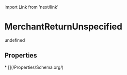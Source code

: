 import Link from 'next/link'
# MerchantReturnUnspecified

undefined

## Properties

<Grid>
* [](/Properties/Schema.org/)

</Grid>

